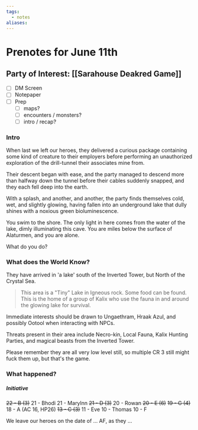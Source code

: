 ```yaml
---
tags:
  - notes
aliases:
---
```


# Prenotes for June 11th
## Party of Interest: [[Sarahouse Deakred Game]]
- [ ] DM Screen
- [ ] Notepaper
- [ ] Prep
	- [ ] maps?
	- [ ] encounters / monsters?
	- [ ] intro / recap?

### Intro
When last we left our heroes, they delivered a curious package containing some kind of creature to their employers before performing an unauthorized exploration of the drill-tunnel their associates mine from.

Their descent began with ease, and the party managed to descend more than halfway down the tunnel before their cables suddenly snapped, and they each fell deep into the earth.

With a splash, and another, and another, the party finds themselves cold, wet, and slightly glowing, having fallen into an underground lake that dully shines with a noxious green bioluminescence.

You swim to the shore. The only light in here comes from the water of the lake, dimly illuminating this cave. You are miles below the surface of Alaturmen, and you are alone.

What do you do?

### What does the World Know?
They have arrived in 'a lake' south of the Inverted Tower, but North of the Crystal Sea.

> This area is a "Tiny" Lake in Igneous rock. Some food can be found. This is the home of a group of Kalix who use the fauna in and around the glowing lake for survival.

Immediate interests should be drawn to Ungaethram, Hraak Azul, and possibly Ootool when interacting with NPCs.

Threats present in their area include Necro-kin, Local Fauna, Kalix Hunting Parties, and magical beasts from the Inverted Tower.

Please remember they are all very low level still, so multiple CR 3 still might fuck them up, but that's the game.

### What happened?
##### Initiative
~~22 - B (3)~~
21 - Bhodi
21 - Marylnn
~~21 - D (3)~~
20 - Rowan
~~20 - E (6)~~
~~19 - G (4)~~
18 - A (AC 16, HP26)
~~13 - C (3)~~
11 - Eve
10 - Thomas
10 - F


We leave our heroes on the date of ... AF, as they ...